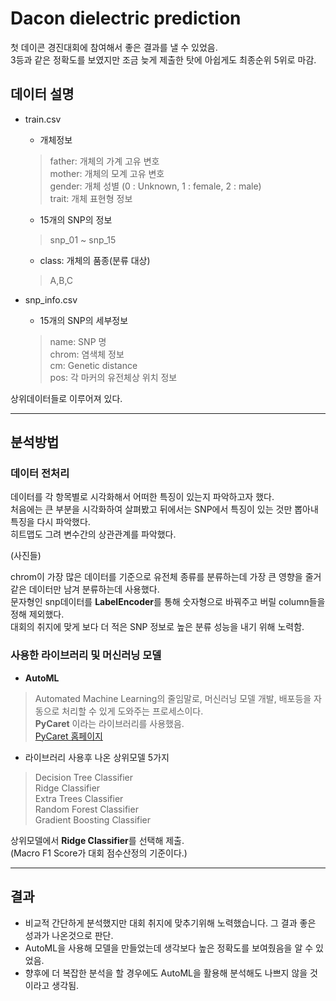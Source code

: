 # Dacon dielectric prediction

첫 데이콘 경진대회에 참여해서 좋은 결과를 낼 수 있었음.  
3등과 같은 정확도를 보였지만 조금 늦게 제출한 탓에 아쉽게도 최종순위 5위로 마감.  

## 데이터 설명

+ train.csv
  + 개체정보
  > father: 개체의 가계 고유 변호  
  > mother: 개체의 모계 고유 변호  
  > gender: 개체 성별 (0 : Unknown, 1 : female, 2 : male)  
  > trait: 개체 표현형 정보
  + 15개의 SNP의 정보
  > snp_01 ~ snp_15
  + class: 개체의 품종(분류 대상)
  > A,B,C

+ snp_info.csv
  + 15개의 SNP의 세부정보
  > name: SNP 명  
  > chrom: 염색체 정보  
  > cm: Genetic distance  
  > pos: 각 마커의 유전체상 위치 정보  

상위데이터들로 이루어져 있다.  

-----------------------------------------------------------------------------------   

## 분석방법

### **데이터 전처리**

데이터를 각 항목별로 시각화해서 어떠한 특징이 있는지 파악하고자 했다.  
처음에는 큰 부분을 시각화하여 살펴봤고 뒤에서는 SNP에서 특징이 있는 것만 뽑아내 특징을 다시 파악했다.  
히트맵도 그려 변수간의 상관관계를 파악했다.  

(사진들)  

chrom이 가장 많은 데이터를 기준으로 유전체 종류를 분류하는데 가장 큰 영향을 줄거 같은 데이터만 남겨 분류하는데 사용했다.  
문자형인 snp데이터를 **LabelEncoder**를 통해 숫자형으로 바꿔주고 버릴 column들을 정해 제외했다.  
대회의 취지에 맞게 보다 더 적은 SNP 정보로 높은 분류 성능을 내기 위해 노력함.  

### **사용한 라이브러리 및 머신러닝 모델**  

+ **AutoML**  
> Automated Machine Learning의 줄임말로, 머신러닝 모델 개발, 배포등을 자동으로 처리할 수 있게 도와주는 프로세스이다.  
> **PyCaret** 이라는 라이브러리를 사용했음.  
> [PyCaret 홈페이지](https://pycaret.gitbook.io/docs/)

+ 라이브러리 사용후 나온 상위모델 5가지
> Decision Tree Classifier  
> Ridge Classifier  
> Extra Trees Classifier  
> Random Forest Classifier  
> Gradient Boosting Classifier  

상위모델에서 **Ridge Classifier**를 선택해 제출.  
(Macro F1 Score가 대회 점수산정의 기준이다.)  

-----------------------------------------------------------------------------------   

## 결과

+ 비교적 간단하게 분석했지만 대회 취지에 맞추기위해 노력했습니다. 그 결과 좋은 성과가 나온것으로 판단.  
+ AutoML을 사용해 모델을 만들었는데 생각보다 높은 정확도를 보여줬음을 알 수 있었음.  
+ 향후에 더 복잡한 분석을 할 경우에도 AutoML을 활용해 분석해도 나쁘지 않을 것이라고 생각됨.    



